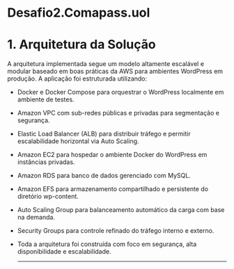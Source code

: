 # Desafio2.Comapass.uol


# 1. Arquitetura da Solução

A arquitetura implementada segue um modelo altamente escalável e modular baseado em boas práticas da AWS para ambientes WordPress em produção. A aplicação foi estruturada utilizando:

- Docker e Docker Compose para orquestrar o WordPress localmente em ambiente de testes.

- Amazon VPC com sub-redes públicas e privadas para segmentação e segurança.

- Elastic Load Balancer (ALB) para distribuir tráfego e permitir escalabilidade horizontal via Auto Scaling.

- Amazon EC2 para hospedar o ambiente Docker do WordPress em instâncias privadas.

- Amazon RDS para banco de dados gerenciado com MySQL.

- Amazon EFS para armazenamento compartilhado e persistente do diretório wp-content.

- Auto Scaling Group para balanceamento automático da carga com base na demanda.

- Security Groups para controle refinado do tráfego interno e externo.

- Toda a arquitetura foi construída com foco em segurança, alta disponibilidade e escalabilidade.

  _________________________________________________________________________________________________________________________________________________________________
